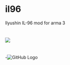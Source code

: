 # il96
Ilyushin IL-96 mod for arma 3
#
[![](https://www.paypalobjects.com/en_US/i/btn/btn_donateCC_LG.gif)](https://www.paypal.com/cgi-bin/webscr?cmd=_s-xclick&hosted_button_id=K6922R75JMFTS)
#
-![GitHub Logo](https://raw.githubusercontent.com/Nobatgeldi/il96/master/Screenshot%20(217).png)
